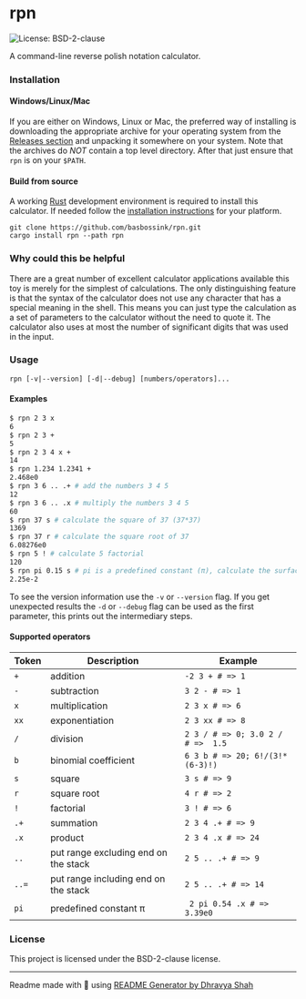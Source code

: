# rpn

<img alt="License: BSD-2-clause" src="https://img.shields.io/badge/license-BSD--2--clause-green" />

A command-line reverse polish notation calculator.

### Installation

#### Windows/Linux/Mac

If you are either on Windows, Linux or Mac, the preferred way of installing is downloading the appropriate archive for your operating system from the [Releases section](https://github.com/basbossink/rpn/releases) and unpacking it somewhere on your system. Note that the archives do *NOT* contain a top level directory. After that just ensure that `rpn` is on your `$PATH`.

#### Build from source

A working [Rust](https://www.rust-lang.org/) development environment is required to install this calculator. If needed follow the [installation instructions](https://www.rust-lang.org/tools/install) for your platform.

```
git clone https://github.com/basbossink/rpn.git
cargo install rpn --path rpn
```

### Why could this be helpful

There are a great number of excellent calculator applications available this toy is merely for the simplest of calculations. The only distinguishing feature is that the syntax of the calculator does not use any character that has a special meaning in the shell. This means you can just type the calculation as a set of parameters to the calculator without the need to quote it. The calculator also uses at most the number of significant digits that was used in the input.

### Usage

```
rpn [-v|--version] [-d|--debug] [numbers/operators]...
```

#### Examples

```sh
$ rpn 2 3 x
6
$ rpn 2 3 +
5
$ rpn 2 3 4 x +
14
$ rpn 1.234 1.2341 +
2.468e0
$ rpn 3 6 .. .+ # add the numbers 3 4 5
12
$ rpn 3 6 .. .x # multiply the numbers 3 4 5
60
$ rpn 37 s # calculate the square of 37 (37*37)
1369
$ rpn 37 r # calculate the square root of 37
6.08276e0
$ rpn 5 ! # calculate 5 factorial
120
$ rpn pi 0.15 s # pi is a predefined constant (π), calculate the surface of a cicle with radius 0.15
2.25e-2
```

To see the version information use the `-v` or `--version` flag. If you get unexpected results the `-d` or `--debug` flag can be used as the first parameter, this prints out the intermediary steps.

#### Supported operators

| Token | Description | Example |
|-- |-- | -- |
|`+`| addition | `-2 3 + # => 1`|
|`-`| subtraction| `3 2 - # => 1`|
|`x`| multiplication | `2 3 x # => 6` |
|`xx`| exponentiation | `2 3 xx # => 8`|
|`/`| division | `2 3 / # => 0; 3.0 2 / # =>  1.5`|
|`b`| binomial coefficient | `6 3 b # => 20; 6!/(3!*(6-3)!)`|
|`s`| square | `3 s # => 9`|
|`r`| square root | `4 r # => 2`|
|`!`| factorial | `3 ! # => 6`|
|`.+`| summation | `2 3 4 .+ # => 9`|
|`.x`| product | `2 3 4 .x # => 24`|
|`..`| put range excluding end on the stack | `2 5 .. .+ # => 9`|
|`..=`| put range including end on the stack | `2 5 .. .+ # => 14`|
|`pi`| predefined constant π | ` 2 pi 0.54 .x # => 3.39e0`|

### License

This project is licensed under the BSD-2-clause license.

***
Readme made with 💖 using [README Generator by Dhravya Shah](https://github.com/Dhravya/readme-generator)
